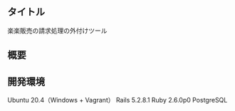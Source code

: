 ## タイトル

楽楽販売の請求処理の外付けツール

## 概要



## 開発環境

Ubuntu 20.4（Windows + Vagrant）
Rails 5.2.8.1
Ruby 2.6.0p0
PostgreSQL

